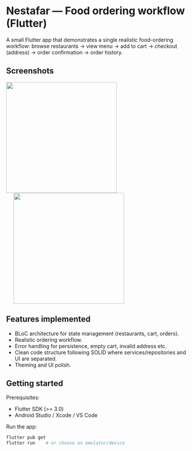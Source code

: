 # Nestafar — Food ordering workflow (Flutter)

A small Flutter app that demonstrates a single realistic food-ordering workflow:
browse restaurants → view menu → add to cart → checkout (address) → order confirmation → order history.

## Screenshots

<p float="left">
  <img src="https://github.com/user-attachments/assets/b84c7124-2f37-4213-bf2a-f61f5f0e2d71" width="300" />
  <img src="https://github.com/user-attachments/assets/39efe9c0-30ea-4478-991a-55ecc9ce2d4d" width="300" style="margin-left: 20px;" />
</p>


## Features implemented
- BLoC architecture for state management (restaurants, cart, orders).
- Realistic ordering workflow.
- Error handling for persistence, empty cart, invalid address etc.
- Clean code structure following SOLID where services/repositories and UI are separated.
- Theming and UI polish.

## Getting started

Prerequisites:
- Flutter SDK (>= 3.0)
- Android Studio / Xcode / VS Code

Run the app:

```bash
flutter pub get
flutter run    # or choose an emulator/device
